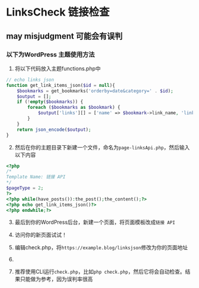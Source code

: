 # LinksCheck 链接检查
## may misjudgment 可能会有误判

### 以下为WordPress 主题使用方法

1. 将以下代码放入主题functions.php中
```php
// echo links json
function get_link_items_json($id = null){
   	$bookmarks = get_bookmarks('orderby=date&category=' . $id);
    $output = [];
    if (!empty($bookmarks)) {
        foreach ($bookmarks as $bookmark) {
            $output['links'][] = ['name' => $bookmark->link_name, 'link' => $bookmark->link_url];
        }
    }
    return json_encode($output);
}
```

2. 然后在你的主题目录下新建一个文件，命名为`page-linksApi.php`，然后输入以下内容
```php
<?php
/*
Template Name: 链接 API
*/
$pageType = 2;
?>
<?php while(have_posts()):the_post();the_content();?>
<?php echo get_link_items_json()?>
<?php endwhile;?>

```


3. 最后到你的WordPress后台，新建一个页面，将页面模板改成`链接 API`

4. 访问你的新页面试试！

5. 编辑check.php，将`https://example.blog/linksjson`修改为你的页面地址
6. 
7. 推荐使用CLI运行`check.php`，比如`php check.php`，然后它将会自动检查。结果只能做为参考，因为误判率很高